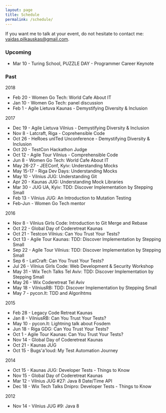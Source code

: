 ```yaml
---
layout: page
title: Schedule
permalink: /schedule/
---
```


If you want me to talk at your event, do not hesitate to contact me: vaidas.pilkauskas@gmail.com.

### Upcoming
 * Mar 10 - Turing School, PUZZLE DAY - Programmer Career Keynote 

### Past

2018
 * Feb 20 - Women Go Tech: World Cafe About IT
 * Jan 10 - Women Go Tech: panel discussion
 * Feb 1 - Agile Lietuva Kaunas - Demystifying Diversity & Inclusion

2017
 * Dec 19 - Agile Lietuva Vilnius - Demystifying Diversity & Inclusion
 * Nov 8 - Latcraft, Riga - Coprehensible Code
 * Oct 26 - HeRoes unITed Unconference - Demystifying Diversity & Inclusion
 * Oct 20 - TestCon Hackathon Judge
 * Oct 12 - Agile Tour Vilnius - Comprehensible Code
 * Jun 8 - Women Go Tech: World Cafe About IT
 * May 26-27 - JEEConf, Kyiv: Understanding Mocks
 * May 15-17 - Riga Dev Days: Understanding Mocks
 * May 10 - Vilnius JUG: Understanding Git
 * Apr 20 - Kaunas JUG: Understanding Mock Libraries
 * Mar 30 - JUG UA, Kyiv: TDD: Discover Implementation by Stepping Small
 * Feb 13 - Vilnius JUG: An Introduction to Mutation Testing
 * Feb-Jun - Women Go Tech mentor

2016

 * Nov 8 - Vilnius Girls Code: Introduction to Git Merge and Rebase
 * Oct 22 - Global Day of Coderetreat Kaunas
 * Oct 21 - Testcon Vilnius: Can You Trust Your Tests?
 * Oct 13 - Agile Tour Kaunas: TDD: Discover Implementation by Stepping Small
 * Sep 22 - Agile Tour Vilnius: TDD: Discover Implementation by Stepping Small
 * Sep 6 - LatCraft: Can You Trust Your Tests?
 * Jul 26 - Vilnius Girls Code: Web Development & Security Workshop
 * May 31 - Wix Tech Talks Tel Aviv: TDD: Discover Implementation by Stepping Small
 * May 26 - Wix Coderetreat Tel Aviv
 * May 18 - VilniusRB: TDD: Discover Implementation by Stepping Small
 * May 7 - pycon.lt: TDD and Algorihtms

2015

 * Feb 28 - Legacy Code Retreat Kaunas
 * Jan 8 - VilniusRB: Can You Trust Your Tests?
 * May 10 - pycon.lt: Lightning talk about Fosdem
 * Jun 18 - Riga GDG: Can You Trust Your Tests?
 * Oct 1 - Agile Tour Kaunas: Can You Trust Your Tests?
 * Nov 14 - Global Day of Coderetreat Kaunas
 * Oct 21 - Kaunas JUG
 * Oct 15 - Bugs'a'loud: My Test Automation Journey

2014

 * Oct 15 - Kaunas JUG: Developer Tests - Things to Know
 * Nov 15 - Global Day of Coderetreat Kaunas
 * Mar 12 - Vilnius JUG #27: Java 8 Date/Time API
 * Dec 18 - Wix Tech Talks Dnipro: Developer Tests - Things to Know

2012

 * Nov 14 - Vilnius JUG #9: Java 8
